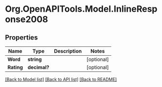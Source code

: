 # Org.OpenAPITools.Model.InlineResponse2008

## Properties

Name | Type | Description | Notes
------------ | ------------- | ------------- | -------------
**Word** | **string** |  | [optional] 
**Rating** | **decimal?** |  | [optional] 

[[Back to Model list]](../README.md#documentation-for-models) [[Back to API list]](../README.md#documentation-for-api-endpoints) [[Back to README]](../README.md)


